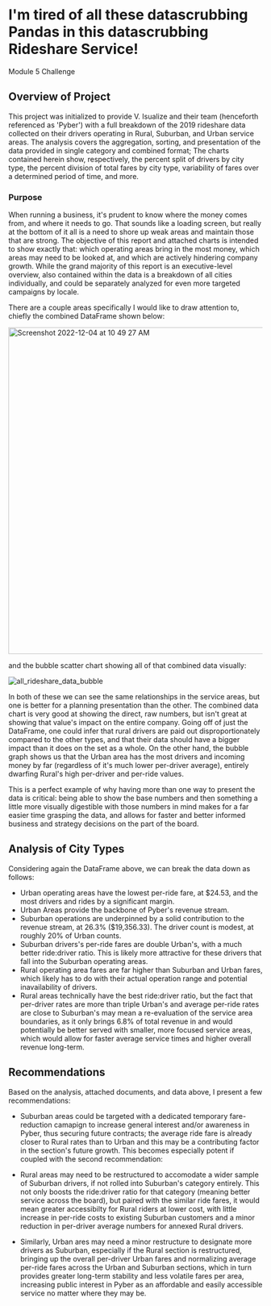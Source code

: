 # I'm tired of all these datascrubbing Pandas in this datascrubbing Rideshare Service!
Module 5 Challenge

## Overview of Project
This project was initialized to provide V. Isualize and their team (henceforth referenced as 'Pyber') with a full breakdown of the 2019 rideshare data collected on their drivers operating in Rural, Suburban, and Urban service areas. The analysis covers the aggregation, sorting, and presentation of the data provided in single category and combined format; The charts contained herein show, respectively, the percent split of drivers by city type, the percent division of total fares by city type, variability of fares over a determined period of time, and more.

### Purpose

When running a business, it's prudent to know where the money comes from, and where it needs to go. That sounds like a loading screen, but really at the bottom of it all is a need to shore up weak areas and maintain those that are strong. The objective of this report and attached charts is intended to show exactly that: which operating areas bring in the most money, which areas may need to be looked at, and which are actively hindering company growth. While the grand majority of this report is an executive-level overview, also contained within the data is a breakdown of all cities individually, and could be separately analyzed for even more targeted campaigns by locale.

There are a couple areas specifically I would like to draw attention to, chiefly the combined DataFrame shown below:

<img width="648" alt="Screenshot 2022-12-04 at 10 49 27 AM" src="https://user-images.githubusercontent.com/116296092/205509446-491cf464-c727-4610-8f71-1fc026ce4652.png">


and the bubble scatter chart showing all of that combined data visually:

![all_rideshare_data_bubble](https://user-images.githubusercontent.com/116296092/205509461-ca98a635-0c76-45f1-a8e5-a310a0ecf22f.png)

In both of these we can see the same relationships in the service areas, but one is better for a planning presentation than the other. The combined data chart is very good at showing the direct, raw numbers, but isn't great at showing that value's impact on the entire company. Going off of just the DataFrame, one could infer that rural drivers are paid out disproportionately compared to the other types, and that their data should have a bigger impact than it does on the set as a whole. On the other hand, the bubble graph shows us that the Urban area has the most drivers and incoming money by far (regardless of it's much lower per-driver average), entirely dwarfing Rural's high per-driver and per-ride values. 

This is a perfect example of why having more than one way to present the data is critical: being able to show the base numbers and then something a little more visually digestible with those numbers in mind makes for a far easier time grasping the data, and allows for faster and better informed business and strategy decisions on the part of the board.

## Analysis of City Types

Considering again the DataFrame above, we can break the data down as follows:

- Urban operating areas have the lowest per-ride fare, at $24.53, and the most drivers and rides by a significant margin.
- Urban Areas provide the backbone of Pyber's revenue stream.
- Suburban operations are underpinned by a solid contribution to the revenue stream, at 26.3% ($19,356.33). The driver count is modest, at roughly 20% of Urban counts.
- Suburban drivers's per-ride fares are double Urban's, with a much better ride:driver ratio. This is likely more attractive for these drivers that fall into the Suburban operating areas.
- Rural operating area fares are far higher than Suburban and Urban fares, which likely has to do with their actual operation range and potential inavailability of drivers.
- Rural areas technically have the best ride:driver ratio, but the fact that per-driver rates are more than triple Urban's and average per-ride rates are close to Suburban's may mean a re-evaluation of the service area boundaries, as it only brings 6.8% of total revenue in and would potentially be better served with smaller, more focused service areas, which would allow for faster average service times and higher overall revenue long-term.

## Recommendations

Based on the analysis, attached documents, and data above, I present a few recommendations:

- Suburban areas could be targeted with a dedicated temporary fare-reduction camapign to increase general interest and/or awareness in Pyber, thus securing future contracts; the average ride fare is already closer to Rural rates than to Urban and this may be a contributing factor in the section's future growth. This becomes especially potent if coupled with the second recommendation:

- Rural areas may need to be restructured to accomodate a wider sample of Suburban drivers, if not rolled into Suburban's category entirely. This not only boosts the ride:driver ratio for that category (meaning better service across the board), but paired with the similar ride fares, it would mean greater accessibilty for Rural riders at lower cost, with little increase in per-ride costs to existing Suburban customers and a minor reduction in per-driver average numbers for annexed Rural drivers.

- Similarly, Urban ares may need a minor restructure to designate more drivers as Suburban, especially if the Rural section is restructured, bringing up the overall per-driver Urban fares and normalizing average per-ride fares across the Urban and Suburban sections, which in turn provides greater long-term stability and less volatile fares per area, increasing public interest in Pyber as an affordable and easily accessible service no matter where they may be.
